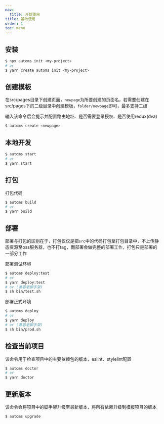 ```yaml
---
nav:
  title: 开始使用
title: 基础使用
order: 1
toc: menu
---
```


## 安装

```bash
$ npx automs init <my-project>
# or
$ yarn create automs init <my-project>
```

## 创建模板

在src/pages目录下创建页面，`newpage`为所要创建的页面名，若需要创建在src/pages下的二级目录中创建模板，`folder/newpage`即可，最多支持二级

输入该命令后会提示并配置路由地址、是否需要登录授权、是否使用redux(dva)

```bash
$ automs create <newpage>
```

## 本地开发

```bash
$ automs start
# or
$ yarn start
```

## 打包

打包代码

```bash
$ automs build
# or
$ yarn build
```

## 部署

部署与打包的区别在于，打包仅仅是把`src`中的代码打包至打包目录中，不上传静态资源至oss服务器，也不打tag，而部署会做完整的部署工作，打包只是部署的一部分工作

部署测试环境

```bash
$ automs deploy:test
# or
$ yarn deploy:test
# or (兼容老脚手架)
$ sh bin/test.sh
```

部署正式环境

```bash
$ automs deploy
# or
$ yarn deploy
# or (兼容老脚手架)
$ sh bin/prod.sh
```

## 检查当前项目

该命令用于检查项目中的主要依赖包的版本，eslint、stylelint配置

```bash
$ automs doctor
# or
$ yarn doctor
```

## 更新版本

该命令会将项目中的脚手架升级至最新版本，将所有依赖升级到模板项目的版本

```bash
$ automs upgrade
```
